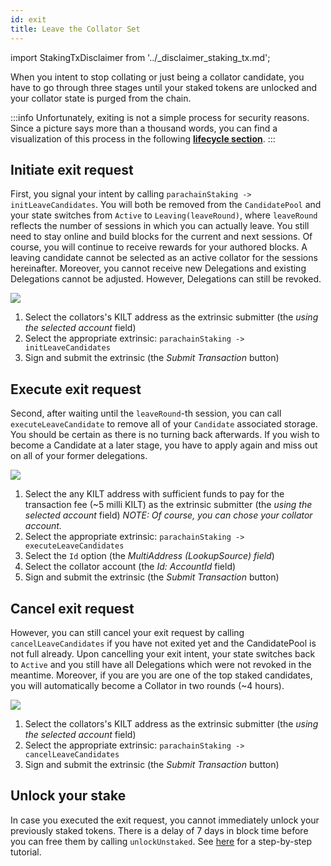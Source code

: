 ```yaml
---
id: exit
title: Leave the Collator Set
---
```


import StakingTxDisclaimer from '../_disclaimer_staking_tx.md';

When you intent to stop collating or just being a collator candidate, you have to go through three stages until your staked tokens are unlocked and your collator state is purged from the chain.

:::info
Unfortunately, exiting is not a simple process for security reasons.
Since a picture says more than a thousand words, you can find a visualization of this process in the following [**lifecycle section**](./03_collator_lifecycle.md).
:::

## Initiate exit request

First, you signal your intent by calling `parachainStaking -> initLeaveCandidates`.
You will both be removed from the `CandidatePool` and your state switches from `Active` to `Leaving(leaveRound)`, where `leaveRound` reflects the number of sessions in which you can actually leave.
You still need to stay online and build blocks for the current and next sessions.
Of course, you will continue to receive rewards for your authored blocks.
A leaving candidate cannot be selected as an active collator for the sessions hereinafter.
Moreover, you cannot receive new Delegations and existing Delegations cannot be adjusted.
However, Delegations can still be revoked.

<StakingTxDisclaimer />

![](/img/chain/parachainStaking-initLeaveCandidates.png)

1. Select the collators's KILT address as the extrinsic submitter (the *using the selected account* field)
2. Select the appropriate extrinsic: `parachainStaking -> initLeaveCandidates`
3. Sign and submit the extrinsic (the *Submit Transaction* button)

## Execute exit request

Second, after waiting until the `leaveRound`-th session, you can call `executeLeaveCandidate` to remove all of your `Candidate` associated storage.
You should be certain as there is no turning back afterwards.
If you wish to become a Candidate at a later stage, you have to apply again and miss out on all of your former delegations.

![](/img/chain/parachainStaking-executeLeaveCandidates.png)

1. Select the any KILT address with sufficient funds to pay for the transaction fee (~5 milli KILT) as the extrinsic submitter (the *using the selected account* field)
_NOTE: Of course, you can chose your collator account._
2. Select the appropriate extrinsic: `parachainStaking -> executeLeaveCandidates`
3. Select the `Id` option (the *MultiAddress (LookupSource) field*)
4. Select the collator account (the *Id: AccountId* field)
5. Sign and submit the extrinsic (the *Submit Transaction* button)

## Cancel exit request
However, you can still cancel your exit request by calling `cancelLeaveCandidates` if you have not exited yet and the CandidatePool is not full already.
Upon cancelling your exit intent, your state switches back to `Active` and you still have all Delegations which were not revoked in the meantime.
Moreover, if you are you are one of the top staked candidates, you will automatically become a Collator in two rounds (~4 hours).

![](/img/chain/parachainStaking-cancelLeaveCandidates.png)

1. Select the collators's KILT address as the extrinsic submitter (the *using the selected account* field)
2. Select the appropriate extrinsic: `parachainStaking -> cancelLeaveCandidates`
3. Sign and submit the extrinsic (the *Submit Transaction* button)

## Unlock your stake

In case you executed the exit request, you cannot immediately unlock your previously staked tokens.
There is a delay of 7 days in block time before you can free them by calling `unlockUnstaked`.
See [here](../04_unlock_unstaked.md) for a step-by-step tutorial.

